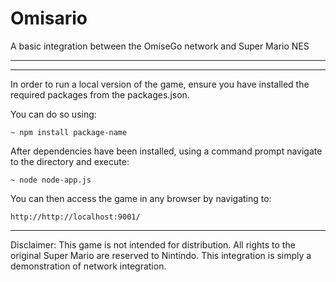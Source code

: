# Omisario

 A basic integration between the OmiseGo network and Super Mario NES


-------------------------------------------------








--------------------------------------------------

In order to run a local version of the game, ensure you have installed the required packages from the packages.json. 

You can do so using:

```
~ npm install package-name
```

After dependencies have been installed, using a command prompt navigate to the directory and execute: 

```
~ node node-app.js
``` 

You can then access the game in any browser by navigating to:

```
http://http://localhost:9001/
```
--------------------------------------------------

Disclaimer: This game is not intended for distribution. All rights to the original Super Mario are reserved to Nintindo. This integration is simply a demonstration of network integration.

